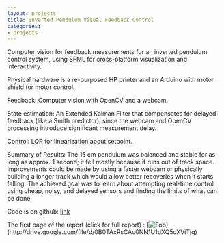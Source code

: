 ```yaml
---
layout: projects
title: Inverted Pendulum Visual Feedback Control
categories:
- projects
---
```


Computer vision for feedback measurements for an inverted pendulum control system, using SFML for cross-platform visualization and interactivity.

Physical hardware is a re-purposed HP printer and an Arduino with motor shield for motor control.

Feedback: Computer vision with OpenCV and a webcam.

State estimation: An Extended Kalman Filter that compensates for delayed feedback (like a Smith predictor), since the webcam and OpenCV processing introduce significant measurement delay.

Control: LQR for linearization about setpoint.

Summary of Results: The 15 cm pendulum was balanced and stable for as long as approx. 1 second; it fell mostly because it runs out of track space. Improvements could be made by using a faster webcam or physically building a longer track which would allow better recoveries when it starts falling. The achieved goal was to learn about attempting real-time control using cheap, noisy, and delayed sensors and finding the limits of what can be done.

Code is on github: [link](github.com/jasonbunk/InvertedPendulumVisualControl)

The first page of the report (click for full report) :
[![Foo](http://i.imgur.com/gApVdWb.jpg?)](http://drive.google.com/file/d/0B0TAxRsCAc0NN1U1dXQ5cXViTjg)

